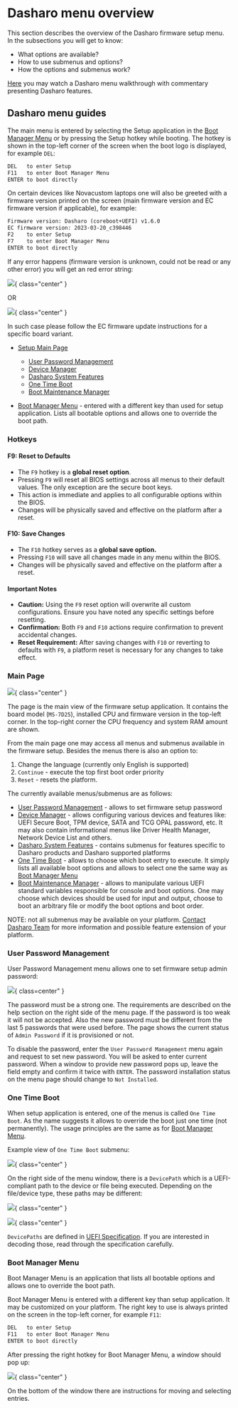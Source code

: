 # Dasharo menu overview

This section describes the overview of the Dasharo firmware setup menu. In the
subsections you will get to know:

* What options are available?
* How to use submenus and options?
* How the options and submenus work?

[Here](https://youtu.be/3tk0snFrZDY) you may watch a Dasharo menu walkthrough
with commentary presenting Dasharo features.

## Dasharo menu guides

The main menu is entered by selecting the Setup application in the
[Boot Manager Menu](#boot-manager-menu) or by pressing the Setup hotkey
while booting. The hotkey is shown in the top-left corner of the screen when
the boot logo is displayed, for example `DEL`:

```txt
DEL   to enter Setup
F11   to enter Boot Manager Menu
ENTER to boot directly
```

On certain devices like Novacustom laptops one will also be greeted with a
firmware version printed on the screen (main firmware version and EC firmware
version if applicable), for example:

```txt
Firmware version: Dasharo (coreboot+UEFI) v1.6.0
EC firmware version: 2023-03-20_c398446
F2    to enter Setup
F7    to enter Boot Manager Menu
ENTER to boot directly
```

If any error happens (firmware version is unknown, could not be read or any
other error) you will get an red error string:

![](/images/menus/sol_error1.jpg){ class="center" }

OR

![](/images/menus/sol_error2.jpg){ class="center" }

In such case please follow the EC firmware update instructions for a specific
board variant.

* [Setup Main Page](#main-page)
    - [User Password Management](#user-password-management)
    - [Device Manager](device-manager.md)
    - [Dasharo System Features](dasharo-system-features.md)
    - [One Time Boot](#one-time-boot)
    - [Boot Maintenance Manager](boot-maintenance-mgr.md)

* [Boot Manager Menu](#boot-manager-menu) - entered with a different key than
  used for setup application. Lists all bootable options and allows one to
  override the boot path.

### Hotkeys

#### F9: Reset to Defaults

* The `F9` hotkey is a **global reset option**.
* Pressing `F9` will reset all BIOS settings across all menus to their default
values. The only exception are the secure boot keys.
* This action is immediate and applies to all configurable options within the
BIOS.
* Changes will be physically saved and effective on the platform after a reset.

#### F10: Save Changes

* The `F10` hotkey serves as a **global save option.**
* Pressing `F10` will save all changes made in any menu within the BIOS.
* Changes will be physically saved and effective on the platform after a reset.

#### Important Notes

* **Caution:** Using the `F9` reset option will overwrite all custom
configurations. Ensure you have noted any specific settings before resetting.
* **Confirmation:** Both `F9` and `F10` actions require confirmation to prevent
 accidental changes.
* **Reset Requirement:** After saving changes with `F10` or reverting to
defaults with `F9`, a platform reset is necessary for any changes to take
effect.

### Main Page

![](/images/menus/main_page.jpeg){ class="center" }

The page is the main view of the firmware setup application. It contains the
board model (`MS-7D25`), installed CPU and firmware version in the top-left
corner. In the top-right corner the CPU frequency and system RAM amount are
shown.

From the main page one may access all menus and submenus available in the
firmware setup. Besides the menus there is also an option to:

1. Change the language (currently only English is supported)
2. `Continue` - execute the top first boot order priority
3. `Reset` - resets the platform.

The currently available menus/submenus are as follows:

* [User Password Management](#user-password-management) - allows to set
  firmware setup password
* [Device Manager](device-manager.md) - allows configuring various devices and
  features like: UEFI Secure Boot, TPM device, SATA and TCG OPAL password, etc.
  It may also contain informational menus like Driver Health Manager, Network
  Device List and others.
* [Dasharo System Features](dasharo-system-features.md) - contains submenus for
  features specific to Dasharo products and Dasharo supported platforms
* [One Time Boot](#one-time-boot) - allows to choose which boot entry to
  execute. It simply lists all available boot options and allows to select one
  the same way as [Boot Manager Menu](#boot-manager-menu)
* [Boot Maintenance Manager](boot-maintenance-mgr.md) - allows to manipulate
  various UEFI standard variables responsible for console and boot options. One
  may choose which devices should be used for input and output, choose to boot
  an arbitrary file or modify the boot options and boot order.

NOTE: not all submenus may be available on your platform.
[Contact Dasharo Team](mailto:contact@dasharo.com) for more information and
possible feature extension of your platform.

### User Password Management

User Password Management menu allows one to set firmware setup admin password:

![](/images/menus/password_mgr.jpeg){ class=center" }

The password must be a strong one. The requirements are described on the help
section on the right side of the menu page. If the password is too weak it will
not be accepted. Also the new password must be different from the last 5
passwords that were used before. The page shows the current status of
`Admin Password` if it is provisioned or not.

To disable the password, enter the `User Password Management` menu again and
request to set new password. You will be asked to enter current password. When
a window to provide new password pops up, leave the field empty and confirm it
twice with `ENTER`. The password installation status on the menu page should
change to `Not Installed`.

### One Time Boot

When setup application is entered, one of the menus is called `One Time Boot`.
As the name suggests it allows to override the boot just one time (not
permanently). The usage principles are the same as for [Boot Manager Menu](#boot-manager-menu).

Example view of `One Time Boot` submenu:

![](/images/menus/one_time_boot.jpeg){ class="center" }

On the right side of the menu window, there is a `DevicePath` which is a
UEFI-compliant path to the device or file being executed. Depending on the
file/device type, these paths may be different:

![](/images/menus/one_time_boot.jpeg){ class="center" }

![](/images/menus/one_time_boot3.jpeg){ class="center" }

`DevicePaths` are defined in [UEFI Specification](https://uefi.org/specifications).
If you are interested in decoding those, read through the specification
carefully.

### Boot Manager Menu

Boot Manager Menu is an application that lists all bootable options and allows
one to override the boot path.

Boot Manager Menu is entered with a different key than setup application. It
may be customized on your platform. The right key to use is always printed on
the screen in the top-left corner, for example `F11`:

```txt
DEL   to enter Setup
F11   to enter Boot Manager Menu
ENTER to boot directly
```

After pressing the right hotkey for Boot Manager Menu, a window should pop up:

![](/images/menus/boot_manager.jpeg){ class="center" }

On the bottom of the window there are instructions for moving and selecting
entries.
